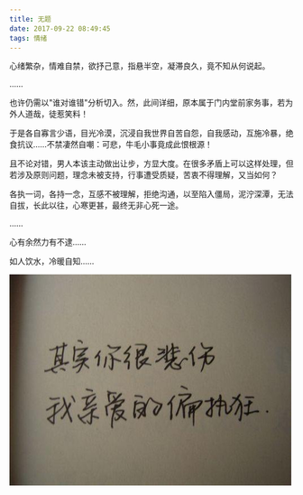 ```yaml
---
title: 无题
date: 2017-09-22 08:49:45
tags: 情绪
---
```



心绪繁杂，情难自禁，欲抒己意，指悬半空，凝滞良久，竟不知从何说起。

……

也许仍需以"谁对谁错"分析切入。然，此间详细，原本属于门内堂前家务事，若为外人道哉，徒惹笑料！

于是各自寡言少语，目光冷漠，沉浸自我世界自苦自怨，自我感动，互施冷暴，绝食抗议……不禁凄然自嘲：可悲，牛毛小事竟成此恨根源！

且不论对错，男人本该主动做出让步，方显大度。在很多矛盾上可以这样处理，但若涉及原则问题，理念未被支持，行事遭受质疑，苦衷不得理解，又当如何？

各执一词，各持一念，互感不被理解，拒绝沟通，以至陷入僵局，泥泞深潭，无法自拔，长此以往，心寒更甚，最终无非心死一途。

……

心有余然力有不逮……

如人饮水，冷暖自知……

<!-- more -->

![待此间事了，携你看尽人间繁华...](/images/sad.jpg)
